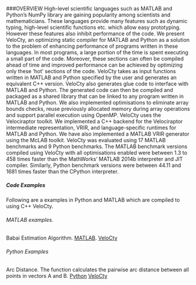 ###OVERVIEW
High-level scientific languages such as MATLAB and Python’s NumPy library are gaining
popularity among scientists and mathematicians. These languages provide many features
such as dynamic typing, high-level scientific functions etc. which allow easy prototyping.
However these features also inhibit performance of the code.
We present VeloCty, an optimizing static compiler for MATLAB and Python as a solution
to the problem of enhancing performance of programs written in these languages.
In most programs, a large portion of the time is spent executing a small part of the code.
Moreover, these sections can often be compiled ahead of time and improved performance
can be achieved by optimizing only these ‘hot’ sections of the code. VeloCty takes as input
functions written in MATLAB and Python specified by the user and generates an equivalent
C++ version. VeloCty also generates glue code to interface with MATLAB and Python. The
generated code can then be compiled and packaged as a shared library that can be linked
to any program written in MATLAB and Python. We also implemented optimisations to
eliminate array bounds checks, reuse previously allocated memory during array operations
and support parallel execution using OpenMP.
VeloCty uses the Velociraptor toolkit. We implemented a C++ backend for the Velociraptor
intermediate representation, VRIR, and language-specific runtimes for MATLAB and
Python. We have also implemented a MATLAB VRIR generator using the McLAB toolkit.
VeloCty was evaluated using 17 MATLAB benchmarks and 9 Python benchmarks. The
MATLAB benchmark versions compiled using VeloCty with all optimisations enabled were
between 1.3 to 458 times faster than the MathWorks’ MATLAB 2014b interpreter and JIT
compiler. Similarly, Python benchmark versions were between 44.11 and 1681 times faster
than the CPython interpreter.

##### Code Examples
Following are a examples in Python and MATLAB which are compiled to using C++ VeloCty.

###### MATLAB examples. 

Babai Estimation Algorithm. 
	[MATLAB](https://gist.githubusercontent.com/sameerjagdale/216a9e47121ac5ca3dda/raw/79fdf8bd341888733646c52c8290988eb565bc8a/Matlab%20implementation%20of%20the%20Babai%20Benchmark). [VeloCty](https://gist.githubusercontent.com/sameerjagdale/b3b016c3786f565e5893/raw/ba0b7ac3ff583400993a146b5f7552a4e9d3da05/C++%20implementation%20of%20Babai)

###### Python Examples

Arc Distance. The function calculates the pairwise arc distance between all points in vectors A and B. 
	[Python](https://gist.githubusercontent.com/sameerjagdale/3d245ab01feaac09eb9b/raw/ddb51e4e7aaa2d0d174b8fb6fc797056e62cae3f/arc_distance.py)
	[VeloCty](https://gist.githubusercontent.com/sameerjagdale/8fe84eace8a7454e85b0/raw/99bee0e2ae220d9a54d2b1c39dfb02c582f84237/arc_distance.cpp)
